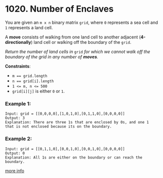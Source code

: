 # 1020. Number of Enclaves

You are given an `m x n` binary matrix `grid`, where `0` represents a sea cell and `1` represents a land cell.

A **move** consists of walking from one land cell to another adjacent (**4-directionally**) land cell or walking off the boundary of the `grid`.

*Return the number of land cells in* `grid` *for which we cannot walk off the boundary of the grid in any number of **moves**.*

**Constraints**:
- `m == grid.length`
- `n == grid[i].length`
- `1 <= m, n <= 500`
- `grid[i][j]` is either `0` or `1`.

### Example 1:
```
Input: grid = [[0,0,0,0],[1,0,1,0],[0,1,1,0],[0,0,0,0]]
Output: 3
Explanation: There are three 1s that are enclosed by 0s, and one 1 that is not enclosed because its on the boundary.
```

### Example 2:
```
Input: grid = [[0,1,1,0],[0,0,1,0],[0,0,1,0],[0,0,0,0]]
Output: 0
Explanation: All 1s are either on the boundary or can reach the boundary.
```

[more info](https://leetcode.com/problems/number-of-enclaves/)